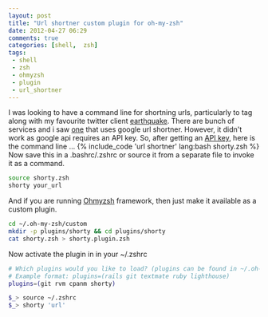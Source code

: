```yaml
---
layout: post
title: "Url shortner custom plugin for oh-my-zsh"
date: 2012-04-27 06:29
comments: true
categories: [shell,  zsh]
tags:
 - shell
 - zsh
 - ohmyzsh
 - plugin
 - url_shortner
---
```


I was looking to have a command line for shortning urls, particularly to tag along with my
favourite twitter client [earthquake](https://github.com/jugyo/earthquake). There are
bunch of services and i saw
[one](http://www.commandlinefu.com/commands/view/6709/google-url-shortener) that uses
google url shortner. However,  it didn't work as google api requires an API key. So,
after getting an [API
key](https://developers.google.com/url-shortener/v1/getting_started), 
here is the command line ...
{% include_code 'url shortner' lang:bash shorty.zsh %}
Now save this in a .bashrc/.zshrc or source it from a separate file to invoke it as a
command. 
```bash
source shorty.zsh
shorty your_url
```

And if you are running [Ohmyzsh]() framework, then just make it available as a custom
plugin.
```bash
cd ~/.oh-my-zsh/custom
mkdir -p plugins/shorty && cd plugins/shorty
cat shorty.zsh > shorty.plugin.zsh
```

Now activate the plugin in in your ~/.zshrc
```bash activate plugin
# Which plugins would you like to load? (plugins can be found in ~/.oh-my-zsh/plugins/*)
# Example format: plugins=(rails git textmate ruby lighthouse)
plugins=(git rvm cpanm shorty)

$_> source ~/.zshrc
$_> shorty 'url'
```



